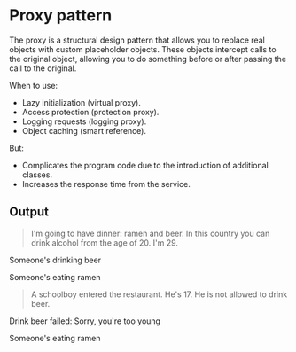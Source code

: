 # Proxy pattern

The proxy is a structural design pattern that allows you to replace real objects with custom placeholder objects. These objects intercept calls to the original object, allowing you to do something before or after passing the call to the original.

When to use:
 - Lazy initialization (virtual proxy).
 - Access protection (protection proxy).
 - Logging requests (logging proxy).
 - Object caching (smart reference).

But:
 - Complicates the program code due to the introduction of additional classes.
 - Increases the response time from the service.

## Output

> I'm going to have dinner: ramen and beer. In this country you can drink alcohol from the age of 20. I'm 29.

Someone's drinking beer

Someone's eating ramen

> A schoolboy entered the restaurant. He's 17. He is not allowed to drink beer.

Drink beer failed: Sorry, you're too young

Someone's eating ramen
